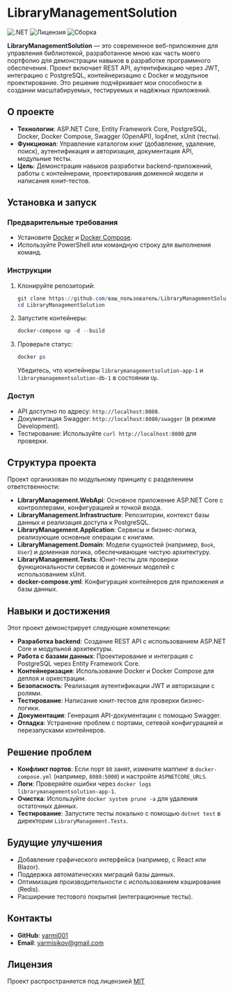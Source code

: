 # LibraryManagementSolution

![.NET](https://img.shields.io/badge/.NET-8.0-blueviolet)
![Лицензия](https://img.shields.io/badge/license-MIT-green)
![Сборка](https://img.shields.io/badge/build-passing-brightgreen)

**LibraryManagementSolution** — это современное веб-приложение для управления библиотекой, разработанное мною как часть моего портфолио для демонстрации навыков в разработке программного обеспечения. Проект включает REST API, аутентификацию через JWT, интеграцию с PostgreSQL, контейнеризацию с Docker и модульное проектирование. Это решение подчёркивает мои способности в создании масштабируемых, тестируемых и надёжных приложений.

## О проекте
- **Технологии**: ASP.NET Core, Entity Framework Core, PostgreSQL, Docker, Docker Compose, Swagger (OpenAPI), log4net, xUnit (тесты).
- **Функционал**: Управление каталогом книг (добавление, удаление, поиск), аутентификация и авторизация, документация API, модульные тесты.
- **Цель**: Демонстрация навыков разработки backend-приложений, работы с контейнерами, проектирования доменной модели и написания юнит-тестов.

## Установка и запуск
### Предварительные требования
- Установите [Docker](https://www.docker.com/) и [Docker Compose](https://docs.docker.com/compose/).
- Используйте PowerShell или командную строку для выполнения команд.

### Инструкции
1. Клонируйте репозиторий:
   ```powershell
   git clone https://github.com/ваш_пользователь/LibraryManagementSolution.git
   cd LibraryManagementSolution
   ```
2. Запустите контейнеры:
   ```powershell
   docker-compose up -d --build
   ```
3. Проверьте статус:
   ```powershell
   docker ps
   ```
   Убедитесь, что контейнеры `librarymanagementsolution-app-1` и `librarymanagementsolution-db-1` в состоянии `Up`.

### Доступ
- API доступно по адресу: `http://localhost:8080`.
- Документация Swagger: `http://localhost:8080/swagger` (в режиме Development).
- Тестирование: Используйте `curl http://localhost:8080` для проверки.

## Структура проекта
Проект организован по модульному принципу с разделением ответственности:
- **LibraryManagement.WebApi**: Основное приложение ASP.NET Core с контроллерами, конфигурацией и точкой входа.
- **LibraryManagement.Infrastructure**: Репозитории, контекст базы данных и реализация доступа к PostgreSQL.
- **LibraryManagement.Application**: Сервисы и бизнес-логика, реализующие основные операции с книгами.
- **LibraryManagement.Domain**: Модели сущностей (например, `Book`, `User`) и доменная логика, обеспечивающие чистую архитектуру.
- **LibraryManagement.Tests**: Юнит-тесты для проверки функциональности сервисов и доменных моделей с использованием xUnit.
- **docker-compose.yml**: Конфигурация контейнеров для приложения и базы данных.

## Навыки и достижения
Этот проект демонстрирует следующие компетенции:
- **Разработка backend**: Создание REST API с использованием ASP.NET Core и модульной архитектуры.
- **Работа с базами данных**: Проектирование и интеграция с PostgreSQL через Entity Framework Core.
- **Контейнеризация**: Использование Docker и Docker Compose для деплоя и оркестрации.
- **Безопасность**: Реализация аутентификации JWT и авторизации с ролями.
- **Тестирование**: Написание юнит-тестов для проверки бизнес-логики.
- **Документация**: Генерация API-документации с помощью Swagger.
- **Отладка**: Устранение проблем с портами, сетевой конфигурацией и перезапусками контейнеров.

## Решение проблем
- **Конфликт портов**: Если порт `80` занят, измените маппинг в `docker-compose.yml` (например, `8080:5000`) и настройте `ASPNETCORE_URLS`.
- **Логи**: Проверяйте ошибки через `docker logs librarymanagementsolution-app-1`.
- **Очистка**: Используйте `docker system prune -a` для удаления остаточных данных.
- **Тестирование**: Запустите тесты локально с помощью `dotnet test` в директории `LibraryManagement.Tests`.

## Будущие улучшения
- Добавление графического интерфейса (например, с React или Blazor).
- Поддержка автоматических миграций базы данных.
- Оптимизация производительности с использованием кэширования (Redis).
- Расширение тестового покрытия (интеграционные тесты).

## Контакты
- **GitHub**: [yarmi001](https://github.com/ваш_пользователь)
- **Email**: [yarmisikov@gmail.com](mailto:ваш_email@example.com)

## Лицензия
Проект распространяется под лицензией [MIT](LICENSE) 
